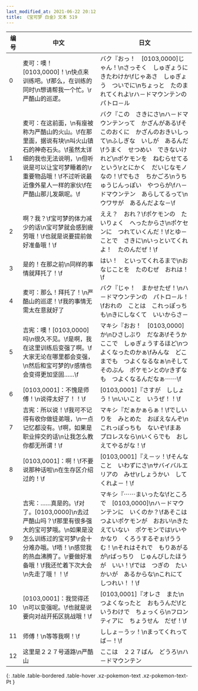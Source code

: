 ```yaml
---
last_modified_at: 2021-06-22 20:12
title: 《宝可梦 白金》文本 519
---
```

| 编号 | 中文 | 日文 |
| ---- | ---- | ---- |
| 0 | 麦可：噢！[0103,0000]！\n快点来训练吧。\f那么，在训练的同时\n想请帮我一个忙。\r严酷山的巡逻。 | バク『おっ！　[0103,0000]じゃん！\nさっそく　しゅぎょうに　きたわけか\fじゃあさ　しゅぎょう　ついでに\nちょっと　たのまれてくれよ\rハ－ドマウンテンの　パトロ－ル |
| 1 | 麦可：在这前面，\n有座被称为严酷山的火山。\f在那里面，据说有块\n叫火山镇石的神奇石头。\f虽然太详细的我也无法说明，\n但听说是可以让宝可梦睡着的\r重要物品哦！\f不过听说最近像外星人一样的家伙\f在严酷山那儿发飙呢。\f | バク『この　さきにさ\nハ－ドマウンテンって　かざんがある\fそこのおくに　かざんのおきいしって\nふしぎな　いしが　あるんだ\fうまく　せつめい　できないけれど\nポケモンを　ねむらせてる　という\rとにかく　だいじなモノ　なの！\fでもさ　ちかごろ\nうちゅうじんっぽい　やつらが\fハ－ドマウンテン　あらしてるって\nウワサが　あるんだよな－\f |
| 2 | 啊？我？\f宝可梦的体力减少的话\n宝可梦就会感到疲劳哦！\f也就是说要提前做好准备哦！\f | ええ？　おれ？\fポケモンの　たいりょく　へったからさ\nポケセンに　つれていくんだ！\fとゆ－ことで　さきに\nいっといてくれよ！　たのんだぜ！\f |
| 3 | 是的！在那之前\n同样的事情就拜托了！\f | はい！　といってくれるまで\nおなじことを　たのむぜ　おれは！\f |
| 4 | 麦可：那么！拜托了！\n严酷山的巡逻！\f我的事情无需太在意就好了 | バク『じゃ！　まかせたぜ！\nハ－ドマウンテンの　パトロ－ル！\fおれの　ことは　これっぽっちも\nきにしなくて　いいからさ－ |
| 5 | 吉宪：噢！[0103,0000]吗\n很久不见。\f是啊，我在这里训练后变强了啊。\f大家无论在哪里都会变强，\n然后和宝可梦的\r感情也会变得更加坚固……\f | マキシ『おお！　[0103,0000]か\nひさしぶり　だなあ\fそうか　ここで　しゅぎょうするほど\nつよくなったのかぁ\fみんな　どこまでも　つよくなるなぁ\nそして　そのぶん　ポケモンとの\rきずなも　つよくなるんだなぁ⋯⋯\f |
| 6 | [0103,0001]：不愧是师傅！\n说得太好了！！\f | [0103,0001]『さすが　ししょう！\nいいこと　いうぜ！！\f |
| 7 | 吉宪：所以说！\f我可不记得有收你做徒弟哦，\n一点记忆都没有。\f啊，如果是职业摔交的话\n让我怎么教你都无所谓！\f | マキシ『だぁかぁらぁ！\fでしいりを　みとめた　おぼえなんぞ\nこれっぽっちも　ないぞ\fまあ　プロレスなら\nいくらでも　おしえてやるがな！\f |
| 8 | [0103,0001]：啊！\f不要说那种话啦\n在生存区介绍过的！\f | [0103,0001]『え－ッ！\fそんなこと　いわずにさ\nサバイバルエリアの　みせ\rしょうかい　してくれよ－！\f |
| 9 | 吉宪：……真是的。\f对了。[0103,0000]\n去过严酷山吗？\f那里有很多强大的宝可梦哦。\n如果是没怎么训练过的宝可梦\r会十分难办哦。\f唔！\n感觉我的热血沸腾了。\r要做好准备哦！\f我还忙着下次大会\n先走了哦！！\f | マキシ『⋯⋯まいったな\fところで　[0103,0000]\nハ－ドマウンテンに　いくのか？\fあそこは　つよいポケモンが　おおい\nきたえていない　ポケモンでは\rいや　かなり　くろうするぞぉ\fううむ！\nそれはそれで　もりあがるが\rばっちり　じゅんびしたほうが　いい！\fでは　つぎの　たいかいが　あるからな\nこれにて　しつれい！！\f |
| 10 | [0103,0001]：我觉得还\n可以变强呢。\f也就是说要向对战开拓区挑战哦！\f | [0103,0001]『オレさ　また\nつよくなったと　おもうんだ\fというわけで　ちょっくら\nフロンティアに　ちょうせん　だぜ！\f |
| 11 | 师傅！\n等等我啊！\f | ししょ－うッ！\nまってくれってば－！\f |
| 12 | 这里是２２７号道路\n严酷山 | ここは　２２７ばん　どうろ\nハ－ドマウンテン |
{: .table .table-bordered .table-hover .xz-pokemon-text .xz-pokemon-text-Pt }